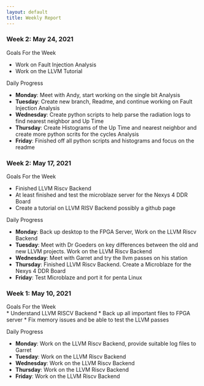 ```yaml
---
layout: default
title: Weekly Report
---
```


### Week 2: May 24, 2021

Goals For the Week

- Work on Fault Injection Analysis
- Work on the LLVM Tutorial

Daily Progress

- **Monday**: Meet with Andy, start working on the single bit Analysis
- **Tuesday**: Create new branch, Readme, and continue working on Fault Injection Analysis
- **Wednesday**: Create python scripts to help parse the radiation logs to find nearest neighbor and Up Time
- **Thursday**: Create Histograms of the Up Time and nearest neighbor and create more python scrits for the cycles Analysis
- **Friday**: Finished off all python scripts and histograms and focus on the readme

### Week 2: May 17, 2021

Goals For the Week

- Finished LLVM Riscv Backend
- At least finished and test the microblaze server for the Nexys 4 DDR Board
- Create a tutorial on LLVM RISV Backend possibly a github page

Daily Progress

- **Monday**: Back up desktop to the FPGA Server, Work on the LLVM Riscv Backend
- **Tuesday**: Meet with Dr Goeders on key differences between
  the old and new LLVM projects. Work on the LLVM Riscv Backend
- **Wednesday**: Meet with Garret and try the llvm passes on his station
- **Thursday**: Finished LLVM Riscv Backend. Create a Microblaze for the Nexys 4 DDR Board
- **Friday**: Test Microblaze and port it for penta Linux

### Week 1: May 10, 2021

<div class="text-purple"> Goals For the Week </div>
* Understand LLVM RISCV Backend 
* Back up all important files to FPGA server
* Fix memory issues and be able to test the LLVM passes

Daily Progress

- **Monday**: Work on the LLVM Riscv Backend, provide suitable log files to Garret
- **Tuesday**: Work on the LLVM Riscv Backend
- **Wednesday**: Work on the LLVM Riscv Backend
- **Thursday**: Work on the LLVM Riscv Backend
- **Friday**: Work on the LLVM Riscv Backend
